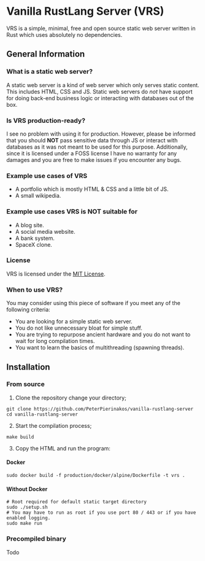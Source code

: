 # Vanilla RustLang Server (VRS)

VRS is a simple, minimal, free and open source static web server written in Rust which uses absolutely no dependencies.

## General Information

### What is a static web server?

A static web server is a kind of web server which only serves static content. This includes HTML, CSS and JS. Static web servers do _not_ have support for doing back-end business logic or interacting with databases out of the box.

### Is VRS production-ready?

I see no problem with using it for production. However, please be informed that you should **NOT** pass sensitive data through JS or interact with databases as it was not meant to be used for this purpose. Additionally, since it is licensed under a FOSS license I have no warranty for any damages and you are free to make issues if you encounter any bugs.

### Example use cases of VRS

- A portfolio which is mostly HTML & CSS and a little bit of JS.
- A small wikipedia.

### Example use cases VRS is NOT suitable for

- A blog site.
- A social media website.
- A bank system.
- SpaceX clone.

### License

VRS is licensed under the [MIT License](https://mit-license.org/).

### When to use VRS?

You may consider using this piece of software if you meet any of the following criteria:

- You are looking for a simple static web server.
- You do not like unnecessary bloat for simple stuff.
- You are trying to repurpose ancient hardware and you do not want to wait for long compilation times.
- You want to learn the basics of multithreading (spawning threads).

## Installation

### From source

1. Clone the repository change your directory;

```
git clone https://github.com/PeterPierinakos/vanilla-rustlang-server
cd vanilla-rustlang-server
```

2. Start the compilation process;

```
make build
```

3. Copy the HTML and run the program:

#### Docker

```
sudo docker build -f production/docker/alpine/Dockerfile -t vrs .
```

#### Without Docker

```
# Root required for default static target directory
sudo ./setup.sh
# You may have to run as root if you use port 80 / 443 or if you have enabled logging.
sudo make run
```

### Precompiled binary

Todo
